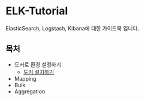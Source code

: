 # ELK-Tutorial
ElasticSearch, Logstash, Kibana에 대한 가이드북 입니다.

## 목처
- 도커로 환경 설정하기
  - [도커 설치하기]()
- Mapping
- Bulk
- Aggregation
